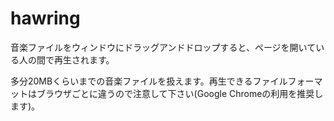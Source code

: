 # hawring

音楽ファイルをウィンドウにドラッグアンドドロップすると、ページを開いている人の間で再生されます。

多分20MBくらいまでの音楽ファイルを扱えます。再生できるファイルフォーマットはブラウザごとに違うので注意して下さい(Google Chromeの利用を推奨します)。
